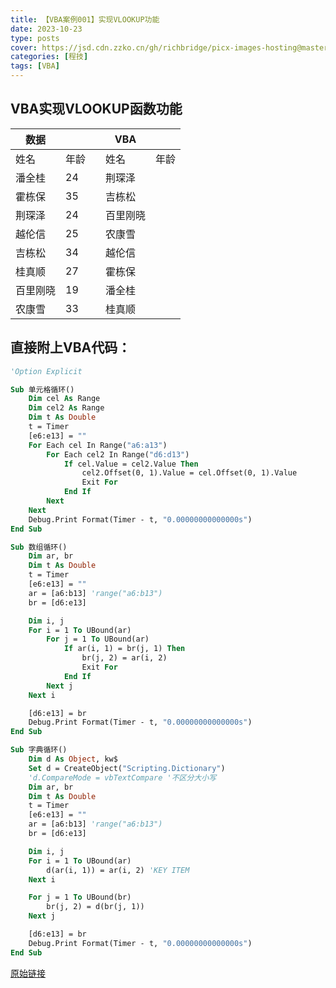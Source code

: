 ```yaml
---
title: 【VBA案例001】实现VLOOKUP功能
date: 2023-10-23
type: posts
cover: https://jsd.cdn.zzko.cn/gh/richbridge/picx-images-hosting@master/thumbnail/audit.png
categories: [程技]
tags: [VBA]
---
```

## VBA实现VLOOKUP函数功能

| 数据               |    |   | VBA  |    |
|------------------|----|---|------|----|
| 姓名               | 年龄 |   | 姓名   | 年龄 |
| 潘全桂              | 24 |   | 荆琛泽  |    |
| 霍栋保              | 35 |   | 吉栋松  |    |
| 荆琛泽              | 24 |   | 百里刚晓 |    |
| 越伦信              | 25 |   | 农康雪  |    |
| 吉栋松              | 34 |   | 越伦信  |    |
| 桂真顺              | 27 |   | 霍栋保  |    |
| 百里刚晓             | 19 |   | 潘全桂  |    |
| 农康雪              | 33 |   | 桂真顺  |    |


## 直接附上VBA代码：

```vb
'Option Explicit

Sub 单元格循环()
    Dim cel As Range
    Dim cel2 As Range
    Dim t As Double
    t = Timer
    [e6:e13] = ""
    For Each cel In Range("a6:a13")
        For Each cel2 In Range("d6:d13")
            If cel.Value = cel2.Value Then
                cel2.Offset(0, 1).Value = cel.Offset(0, 1).Value
                Exit For
            End If
        Next
    Next
    Debug.Print Format(Timer - t, "0.00000000000000s")
End Sub

Sub 数组循环()
    Dim ar, br
    Dim t As Double
    t = Timer
    [e6:e13] = ""
    ar = [a6:b13] 'range("a6:b13")
    br = [d6:e13]

    Dim i, j
    For i = 1 To UBound(ar)
        For j = 1 To UBound(ar)
            If ar(i, 1) = br(j, 1) Then
                br(j, 2) = ar(i, 2)
                Exit For
            End If
        Next j
    Next i

    [d6:e13] = br
    Debug.Print Format(Timer - t, "0.00000000000000s")
End Sub

Sub 字典循环()
    Dim d As Object, kw$
    Set d = CreateObject("Scripting.Dictionary")
    'd.CompareMode = vbTextCompare '不区分大小写
    Dim ar, br
    Dim t As Double
    t = Timer
    [e6:e13] = ""
    ar = [a6:b13] 'range("a6:b13")
    br = [d6:e13]

    Dim i, j
    For i = 1 To UBound(ar)
        d(ar(i, 1)) = ar(i, 2) 'KEY ITEM
    Next i

    For j = 1 To UBound(br)
        br(j, 2) = d(br(j, 1))
    Next j

    [d6:e13] = br
    Debug.Print Format(Timer - t, "0.00000000000000s")
End Sub
```

[原始链接](https://mp.weixin.qq.com/s?__biz=MzIyOTc3NzQ2NA==&mid=2247484991&idx=1&sn=a927b9a6a9a79b2c568fe0e9dbbbc307&chksm=e8bccf68dfcb467e9b7852aa0733798a77f134e89be55e732fee7c57afced35a919993e62809&scene=178&cur_album_id=3115603487041503237#rd)